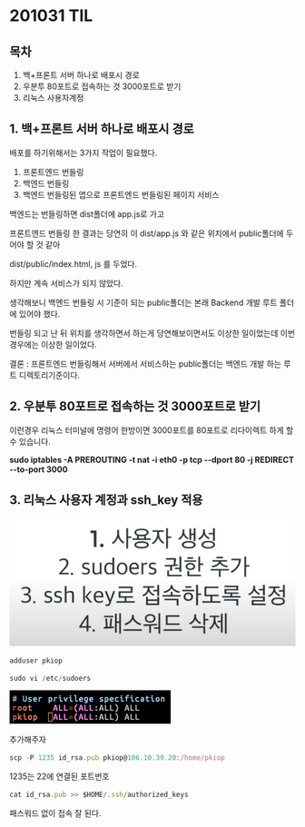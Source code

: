 # 201031 TIL

## 목차

1. 백+프론트 서버 하나로 배포시 경로
2. 우분투 80포트로 접속하는 것 3000포트로 받기
3. 리눅스 사용자계정

## 1. 백+프론트 서버 하나로 배포시 경로

배포를 하기위해서는 3가지 작업이 필요했다. 

1. 프론트엔드 번들링
2. 백엔드 번들링
3. 백엔드 번들링된 앱으로 프론트엔드 번들링된 페이지 서비스

백엔드는 번들링하면 dist폴더에 app.js로 가고

프론트엔드 번들링 한 결과는 당연히 이 dist/app.js 와 같은 위치에서 public폴더에 두어야 할 것 같아

dist/public/index.html, js 를 두었다. 

하지만 계속 서비스가 되지 않았다. 

생각해보니 백엔드 번들링 시 기준이 되는 public폴더는 본래 Backend 개발 루트 폴더에 있어야 했다. 

번들링 되고 난 뒤 위치를 생각하면서 하는게 당연해보이면서도 이상한 일이었는데 이번 경우에는 이상한 일이었다. 

결론 : 프론트엔드 번들링해서 서버에서 서비스하는 public폴더는 백엔드 개발 하는 루트 디렉토리기준이다.

## 2. 우분투 80포트로 접속하는 것 3000포트로 받기

이런경우 리눅스 터미널에 명령어 한방이면 3000포트를 80포트로 리다이렉트 하게 할 수 있습니다.

**sudo iptables -A PREROUTING -t nat -i eth0 -p tcp --dport 80 -j REDIRECT --to-port 3000**

## 3. 리눅스 사용자 계정과 ssh_key 적용

![201031%20TIL%20e2efba7defee4c3c8695391a06b10dde/Untitled.png](201031%20TIL%20e2efba7defee4c3c8695391a06b10dde/Untitled.png)

```jsx
adduser pkiop
```

```jsx
sudo vi /etc/sudoers
```

![201031%20TIL%20e2efba7defee4c3c8695391a06b10dde/Untitled%201.png](201031%20TIL%20e2efba7defee4c3c8695391a06b10dde/Untitled%201.png)

추가해주자

```jsx
scp -P 1235 id_rsa.pub pkiop@106.10.39.20:/home/pkiop
```

1235는 22에 연결된 포트번호

```jsx
cat id_rsa.pub >> $HOME/.ssh/authorized_keys
```

패스워드 없이 접속 잘 된다.